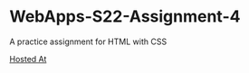 # WebApps-S22-Assignment-4
A practice assignment for HTML with CSS

<a href="https://44-563-web-apps-s22.github.io/webapps-s22-assignment-4-ushareddypati/">Hosted At</a>